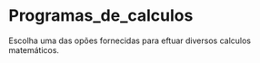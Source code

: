 # Programas_de_calculos

Escolha uma das opões fornecidas para eftuar diversos calculos matemáticos.
